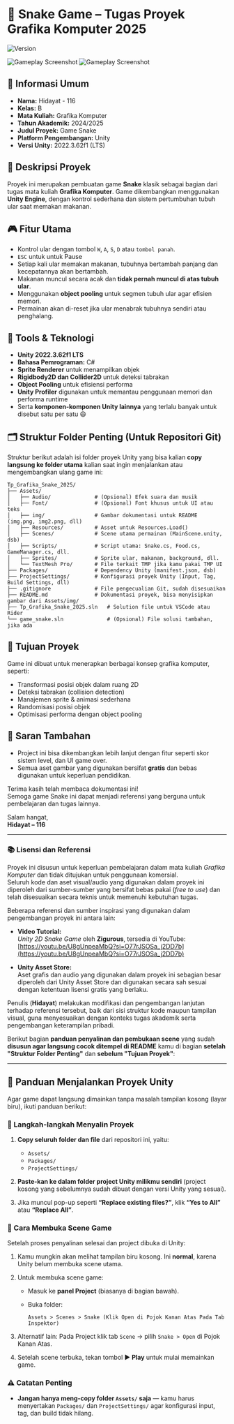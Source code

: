 # 🐍 Snake Game – Tugas Proyek Grafika Komputer 2025
![Version](https://img.shields.io/badge/version-v1.4.0-blue)

![Gameplay Screenshot](img/img2.jpg)
![Gameplay Screenshot](img/img.jpg)

## 🧾 Informasi Umum
- **Nama:** Hidayat - 116
- **Kelas:** B
- **Mata Kuliah:** Grafika Komputer  
- **Tahun Akademik:** 2024/2025
- **Judul Proyek:** Game Snake  
- **Platform Pengembangan:** Unity  
- **Versi Unity:** 2022.3.62f1 (LTS)

## 📝 Deskripsi Proyek
Proyek ini merupakan pembuatan game **Snake** klasik sebagai bagian dari tugas mata kuliah **Grafika Komputer**. Game dikembangkan menggunakan **Unity Engine**, dengan kontrol sederhana dan sistem pertumbuhan tubuh ular saat memakan makanan.

## 🎮 Fitur Utama
- Kontrol ular dengan tombol `W`, `A`, `S`, `D` atau `tombol panah`.
- `ESC` untuk untuk Pause
- Setiap kali ular memakan makanan, tubuhnya bertambah panjang dan kecepatannya akan bertambah.
- Makanan muncul secara acak dan **tidak pernah muncul di atas tubuh ular**.
- Menggunakan **object pooling** untuk segmen tubuh ular agar efisien memori.
- Permainan akan di-reset jika ular menabrak tubuhnya sendiri atau penghalang.

## 🧱 Tools & Teknologi
- **Unity 2022.3.62f1 LTS**
- **Bahasa Pemrograman:** C#
- **Sprite Renderer** untuk menampilkan objek
- **Rigidbody2D dan Collider2D** untuk deteksi tabrakan
- **Object Pooling** untuk efisiensi performa
- **Unity Profiler** digunakan untuk memantau penggunaan memori dan performa runtime
- Serta **komponen-komponen Unity lainnya** yang terlalu banyak untuk disebut satu per satu 😄

## 🗂️ Struktur Folder Penting (Untuk Repositori Git)

Struktur berikut adalah isi folder proyek Unity yang bisa kalian **copy langsung ke folder utama** kalian saat ingin menjalankan atau mengembangkan ulang game ini:



```
Tp_Grafika_Snake_2025/
├── Assets/
│   ├── Audio/              # (Opsional) Efek suara dan musik
│   ├── Font/               # (Opsional) Font khusus untuk UI atau teks
│   ├── img/                # Gambar dokumentasi untuk README (img.png, img2.png, dll)
│   ├── Resources/          # Asset untuk Resources.Load()
│   ├── Scenes/             # Scene utama permainan (MainScene.unity, dsb)
│   ├── Scripts/            # Script utama: Snake.cs, Food.cs, GameManager.cs, dll.
│   ├── Sprites/            # Sprite ular, makanan, background, dll.
│   └── TextMesh Pro/       # File terkait TMP jika kamu pakai TMP UI
├── Packages/               # Dependency Unity (manifest.json, dsb)
├── ProjectSettings/        # Konfigurasi proyek Unity (Input, Tag, Build Settings, dll)
├── .gitignore              # File pengecualian Git, sudah disesuaikan
├── README.md               # Dokumentasi proyek, bisa menyisipkan gambar dari Assets/img/
├── Tp_Grafika_Snake_2025.sln   # Solution file untuk VSCode atau Rider
└── game_snake.sln              # (Opsional) File solusi tambahan, jika ada
```

## 🎯 Tujuan Proyek
Game ini dibuat untuk menerapkan berbagai konsep grafika komputer, seperti:
- Transformasi posisi objek dalam ruang 2D
- Deteksi tabrakan (collision detection)
- Manajemen sprite & animasi sederhana
- Randomisasi posisi objek
- Optimisasi performa dengan object pooling

## 🧠 Saran Tambahan
- Project ini bisa dikembangkan lebih lanjut dengan fitur seperti skor sistem level, dan UI game over.
- Semua aset gambar yang digunakan bersifat **gratis** dan bebas digunakan untuk keperluan pendidikan.


Terima kasih telah membaca dokumentasi ini!  
Semoga game Snake ini dapat menjadi referensi yang berguna untuk pembelajaran dan tugas lainnya.

Salam hangat,  
**Hidayat – 116**  

---

### 📚 Lisensi dan Referensi

Proyek ini disusun untuk keperluan pembelajaran dalam mata kuliah *Grafika Komputer* dan tidak ditujukan untuk penggunaan komersial.  
Seluruh kode dan aset visual/audio yang digunakan dalam proyek ini diperoleh dari sumber-sumber yang bersifat bebas pakai (*free to use*) dan telah disesuaikan secara teknis untuk memenuhi kebutuhan tugas.

Beberapa referensi dan sumber inspirasi yang digunakan dalam pengembangan proyek ini antara lain:

- **Video Tutorial:**  
  *Unity 2D Snake Game* oleh **Zigurous**, tersedia di YouTube:  
  [https://youtu.be/U8gUnpeaMbQ?si=O77rJSOSa_j2DD7b](https://youtu.be/U8gUnpeaMbQ?si=O77rJSOSa_j2DD7b)

- **Unity Asset Store:**  
  Aset grafis dan audio yang digunakan dalam proyek ini sebagian besar diperoleh dari Unity Asset Store dan digunakan secara sah sesuai dengan ketentuan lisensi gratis yang berlaku.

Penulis (**Hidayat**) melakukan modifikasi dan pengembangan lanjutan terhadap referensi tersebut, baik dari sisi struktur kode maupun tampilan visual, guna menyesuaikan dengan konteks tugas akademik serta pengembangan keterampilan pribadi.



Berikut bagian **panduan penyalinan dan pembukaan scene** yang sudah **disusun agar langsung cocok ditempel di README** kamu di bagian **setelah "Struktur Folder Penting"** dan **sebelum "Tujuan Proyek"**:

---

## 🚀 Panduan Menjalankan Proyek Unity

Agar game dapat langsung dimainkan tanpa masalah tampilan kosong (layar biru), ikuti panduan berikut:

### 📌 Langkah-langkah Menyalin Proyek

1. **Copy seluruh folder dan file** dari repositori ini, yaitu:

   * `Assets/`
   * `Packages/`
   * `ProjectSettings/`
2. **Paste-kan ke dalam folder project Unity milikmu sendiri** (project kosong yang sebelumnya sudah dibuat dengan versi Unity yang sesuai).
3. Jika muncul pop-up seperti **“Replace existing files?”**, klik **“Yes to All”** atau **“Replace All”**.

### 🧭 Cara Membuka Scene Game

Setelah proses penyalinan selesai dan project dibuka di Unity:

1. Kamu mungkin akan melihat tampilan biru kosong. Ini **normal**, karena Unity belum membuka scene utama.
2. Untuk membuka scene game:

   * Masuk ke **panel Project** (biasanya di bagian bawah).
   * Buka folder:

     ```
     Assets > Scenes > Snake (Klik Open di Pojok Kanan Atas Pada Tab Inspektor)
     ```
3. Alternatif lain: Pada Project klik tab `Scene` → pilih `Snake > Open` di Pojok Kanan Atas.
4. Setelah scene terbuka, tekan tombol ▶️ **Play** untuk mulai memainkan game.

### ⚠️ Catatan Penting

* **Jangan hanya meng-copy folder `Assets/` saja** — kamu harus menyertakan `Packages/` dan `ProjectSettings/` agar konfigurasi input, tag, dan build tidak hilang.